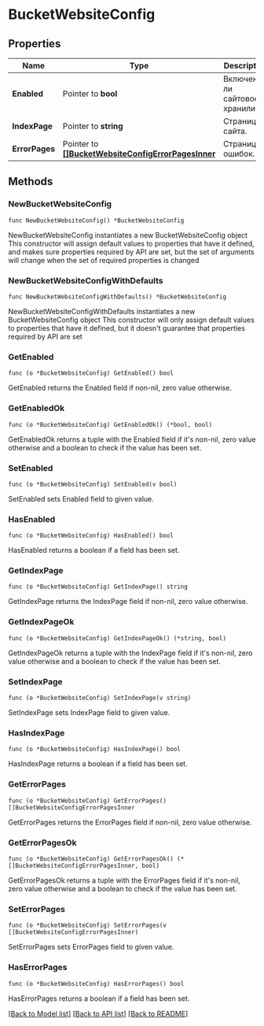 # BucketWebsiteConfig

## Properties

Name | Type | Description | Notes
------------ | ------------- | ------------- | -------------
**Enabled** | Pointer to **bool** | Включено ли сайтовое хранилище. | [optional] 
**IndexPage** | Pointer to **string** | Страница сайта. | [optional] 
**ErrorPages** | Pointer to [**[]BucketWebsiteConfigErrorPagesInner**](BucketWebsiteConfigErrorPagesInner.md) | Страницы ошибок. | [optional] 

## Methods

### NewBucketWebsiteConfig

`func NewBucketWebsiteConfig() *BucketWebsiteConfig`

NewBucketWebsiteConfig instantiates a new BucketWebsiteConfig object
This constructor will assign default values to properties that have it defined,
and makes sure properties required by API are set, but the set of arguments
will change when the set of required properties is changed

### NewBucketWebsiteConfigWithDefaults

`func NewBucketWebsiteConfigWithDefaults() *BucketWebsiteConfig`

NewBucketWebsiteConfigWithDefaults instantiates a new BucketWebsiteConfig object
This constructor will only assign default values to properties that have it defined,
but it doesn't guarantee that properties required by API are set

### GetEnabled

`func (o *BucketWebsiteConfig) GetEnabled() bool`

GetEnabled returns the Enabled field if non-nil, zero value otherwise.

### GetEnabledOk

`func (o *BucketWebsiteConfig) GetEnabledOk() (*bool, bool)`

GetEnabledOk returns a tuple with the Enabled field if it's non-nil, zero value otherwise
and a boolean to check if the value has been set.

### SetEnabled

`func (o *BucketWebsiteConfig) SetEnabled(v bool)`

SetEnabled sets Enabled field to given value.

### HasEnabled

`func (o *BucketWebsiteConfig) HasEnabled() bool`

HasEnabled returns a boolean if a field has been set.

### GetIndexPage

`func (o *BucketWebsiteConfig) GetIndexPage() string`

GetIndexPage returns the IndexPage field if non-nil, zero value otherwise.

### GetIndexPageOk

`func (o *BucketWebsiteConfig) GetIndexPageOk() (*string, bool)`

GetIndexPageOk returns a tuple with the IndexPage field if it's non-nil, zero value otherwise
and a boolean to check if the value has been set.

### SetIndexPage

`func (o *BucketWebsiteConfig) SetIndexPage(v string)`

SetIndexPage sets IndexPage field to given value.

### HasIndexPage

`func (o *BucketWebsiteConfig) HasIndexPage() bool`

HasIndexPage returns a boolean if a field has been set.

### GetErrorPages

`func (o *BucketWebsiteConfig) GetErrorPages() []BucketWebsiteConfigErrorPagesInner`

GetErrorPages returns the ErrorPages field if non-nil, zero value otherwise.

### GetErrorPagesOk

`func (o *BucketWebsiteConfig) GetErrorPagesOk() (*[]BucketWebsiteConfigErrorPagesInner, bool)`

GetErrorPagesOk returns a tuple with the ErrorPages field if it's non-nil, zero value otherwise
and a boolean to check if the value has been set.

### SetErrorPages

`func (o *BucketWebsiteConfig) SetErrorPages(v []BucketWebsiteConfigErrorPagesInner)`

SetErrorPages sets ErrorPages field to given value.

### HasErrorPages

`func (o *BucketWebsiteConfig) HasErrorPages() bool`

HasErrorPages returns a boolean if a field has been set.


[[Back to Model list]](../README.md#documentation-for-models) [[Back to API list]](../README.md#documentation-for-api-endpoints) [[Back to README]](../README.md)


